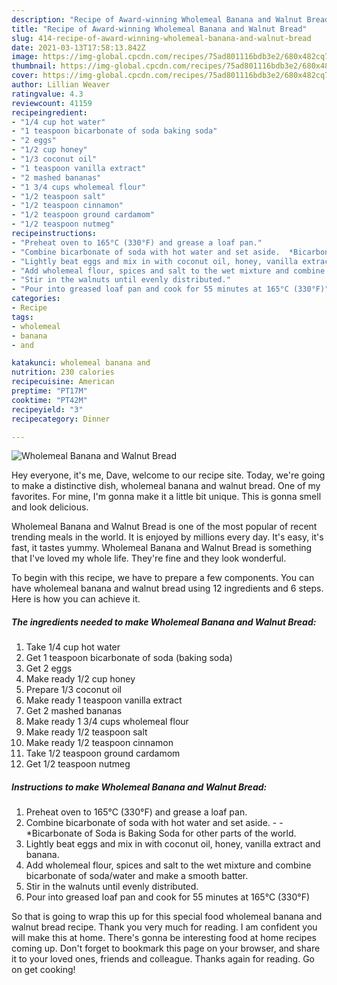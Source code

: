 ```yaml
---
description: "Recipe of Award-winning Wholemeal Banana and Walnut Bread"
title: "Recipe of Award-winning Wholemeal Banana and Walnut Bread"
slug: 414-recipe-of-award-winning-wholemeal-banana-and-walnut-bread
date: 2021-03-13T17:58:13.842Z
image: https://img-global.cpcdn.com/recipes/75ad801116bdb3e2/680x482cq70/wholemeal-banana-and-walnut-bread-recipe-main-photo.jpg
thumbnail: https://img-global.cpcdn.com/recipes/75ad801116bdb3e2/680x482cq70/wholemeal-banana-and-walnut-bread-recipe-main-photo.jpg
cover: https://img-global.cpcdn.com/recipes/75ad801116bdb3e2/680x482cq70/wholemeal-banana-and-walnut-bread-recipe-main-photo.jpg
author: Lillian Weaver
ratingvalue: 4.3
reviewcount: 41159
recipeingredient:
- "1/4 cup hot water"
- "1 teaspoon bicarbonate of soda baking soda"
- "2 eggs"
- "1/2 cup honey"
- "1/3 coconut oil"
- "1 teaspoon vanilla extract"
- "2 mashed bananas"
- "1 3/4 cups wholemeal flour"
- "1/2 teaspoon salt"
- "1/2 teaspoon cinnamon"
- "1/2 teaspoon ground cardamom"
- "1/2 teaspoon nutmeg"
recipeinstructions:
- "Preheat oven to 165°C (330°F) and grease a loaf pan."
- "Combine bicarbonate of soda with hot water and set aside.  *Bicarbonate of Soda is Baking Soda for other parts of the world."
- "Lightly beat eggs and mix in with coconut oil, honey, vanilla extract and banana."
- "Add wholemeal flour, spices and salt to the wet mixture and combine bicarbonate of soda/water and make a smooth batter."
- "Stir in the walnuts until evenly distributed."
- "Pour into greased loaf pan and cook for 55 minutes at 165°C (330°F)"
categories:
- Recipe
tags:
- wholemeal
- banana
- and

katakunci: wholemeal banana and 
nutrition: 230 calories
recipecuisine: American
preptime: "PT17M"
cooktime: "PT42M"
recipeyield: "3"
recipecategory: Dinner

---
```



![Wholemeal Banana and Walnut Bread](https://img-global.cpcdn.com/recipes/75ad801116bdb3e2/680x482cq70/wholemeal-banana-and-walnut-bread-recipe-main-photo.jpg)

Hey everyone, it's me, Dave, welcome to our recipe site. Today, we're going to make a distinctive dish, wholemeal banana and walnut bread. One of my favorites. For mine, I'm gonna make it a little bit unique. This is gonna smell and look delicious.

Wholemeal Banana and Walnut Bread is one of the most popular of recent trending meals in the world. It is enjoyed by millions every day. It's easy, it's fast, it tastes yummy. Wholemeal Banana and Walnut Bread is something that I've loved my whole life. They're fine and they look wonderful.




To begin with this recipe, we have to prepare a few components. You can have wholemeal banana and walnut bread using 12 ingredients and 6 steps. Here is how you can achieve it.

<!--inarticleads1-->

##### The ingredients needed to make Wholemeal Banana and Walnut Bread:

1. Take 1/4 cup hot water
1. Get 1 teaspoon bicarbonate of soda (baking soda)
1. Get 2 eggs
1. Make ready 1/2 cup honey
1. Prepare 1/3 coconut oil
1. Make ready 1 teaspoon vanilla extract
1. Get 2 mashed bananas
1. Make ready 1 3/4 cups wholemeal flour
1. Make ready 1/2 teaspoon salt
1. Make ready 1/2 teaspoon cinnamon
1. Take 1/2 teaspoon ground cardamom
1. Get 1/2 teaspoon nutmeg




<!--inarticleads2-->

##### Instructions to make Wholemeal Banana and Walnut Bread:

1. Preheat oven to 165°C (330°F) and grease a loaf pan.
1. Combine bicarbonate of soda with hot water and set aside. -  - *Bicarbonate of Soda is Baking Soda for other parts of the world.
1. Lightly beat eggs and mix in with coconut oil, honey, vanilla extract and banana.
1. Add wholemeal flour, spices and salt to the wet mixture and combine bicarbonate of soda/water and make a smooth batter.
1. Stir in the walnuts until evenly distributed.
1. Pour into greased loaf pan and cook for 55 minutes at 165°C (330°F)




So that is going to wrap this up for this special food wholemeal banana and walnut bread recipe. Thank you very much for reading. I am confident you will make this at home. There's gonna be interesting food at home recipes coming up. Don't forget to bookmark this page on your browser, and share it to your loved ones, friends and colleague. Thanks again for reading. Go on get cooking!
